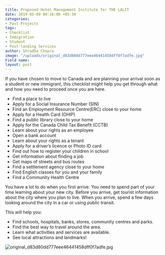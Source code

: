 ```yaml
---
title: Proposed Hotel Management Institute for THE LALIT
date: 2019-05-09 00:16:00 +05:30
categories:
- Past Projects
tags:
- Checklist
- Immigration
- Student
- Post-landing Services
author: Shradha Chopra
image: "/uploads/original_d83d80dd777eee46441458dff0f7adfe.jpg"
Field name: 
layout: post
---
```


If you have chosen to move to Canada and are planning your arrival soon as a student or new immigrant, this checklist might help you get through what and how you need to proceed once you are here.

* Find a place to live
* Apply for a Social Insurance Number (SIN)
* Find an Employment Resource Centre(ERC) close to your home
* Apply for a Health Card (OHIP)
* Find a public library close to your home
* Apply for the Canada Child Tax Benefit (CCTB)
* Learn about your rights as an employee
* Open a bank account
* Learn about your rights as a tenant
* Apply for a driver’s licence or Photo ID card
* Find out how to register your children in school
* Get information about finding a job
* Get maps of streets and bus routes
* Find a settlement agency close to your home
* Find English classes for you and your family
* Find a Community Health Centre

You have a lot to do when you first arrive. You need to spend part of your time learning about your new city.
Before you arrive, get tourist information about the city where you plan to live. When you arrive, spend a few days looking around the city in a car or using public transit.

This will help you:
* Find schools, hospitals, banks, stores, community centres and parks.
* Find the best way to travel around the area.
* Learn what activities and services are available.
* See local attractions and landmarks!

 ![original_d83d80dd777eee46441458dff0f7adfe.jpg](/uploads/original_d83d80dd777eee46441458dff0f7adfe.jpg)
